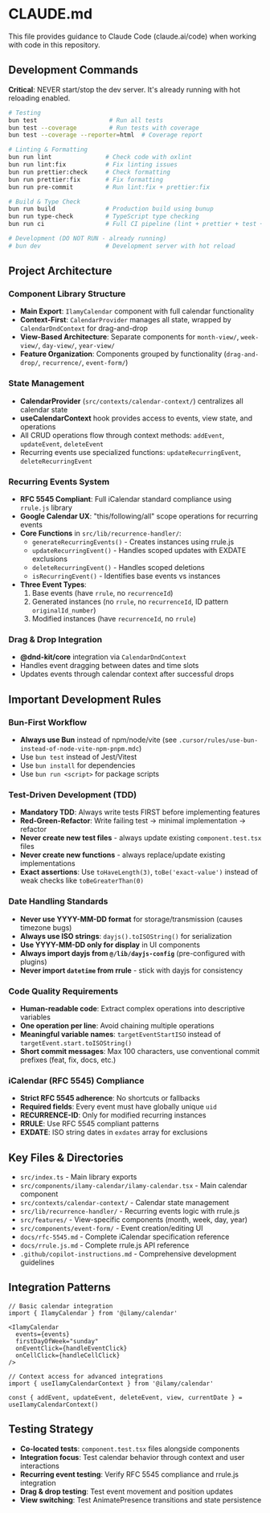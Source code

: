# CLAUDE.md

This file provides guidance to Claude Code (claude.ai/code) when working with code in this repository.

## Development Commands

**Critical**: NEVER start/stop the dev server. It's already running with hot reloading enabled.

```bash
# Testing
bun test                    # Run all tests
bun test --coverage         # Run tests with coverage
bun test --coverage --reporter=html  # Coverage report

# Linting & Formatting  
bun run lint               # Check code with oxlint
bun run lint:fix           # Fix linting issues
bun run prettier:check     # Check formatting
bun run prettier:fix       # Fix formatting
bun run pre-commit         # Run lint:fix + prettier:fix

# Build & Type Check
bun run build              # Production build using bunup
bun run type-check         # TypeScript type checking
bun run ci                 # Full CI pipeline (lint + prettier + test + build)

# Development (DO NOT RUN - already running)
# bun dev                  # Development server with hot reload
```

## Project Architecture

### Component Library Structure
- **Main Export**: `IlamyCalendar` component with full calendar functionality
- **Context-First**: `CalendarProvider` manages all state, wrapped by `CalendarDndContext` for drag-and-drop
- **View-Based Architecture**: Separate components for `month-view/`, `week-view/`, `day-view/`, `year-view/`
- **Feature Organization**: Components grouped by functionality (`drag-and-drop/`, `recurrence/`, `event-form/`)

### State Management
- **CalendarProvider** (`src/contexts/calendar-context/`) centralizes all calendar state
- **useCalendarContext** hook provides access to events, view state, and operations
- All CRUD operations flow through context methods: `addEvent`, `updateEvent`, `deleteEvent`
- Recurring events use specialized functions: `updateRecurringEvent`, `deleteRecurringEvent`

### Recurring Events System
- **RFC 5545 Compliant**: Full iCalendar standard compliance using `rrule.js` library
- **Google Calendar UX**: "this/following/all" scope operations for recurring events
- **Core Functions** in `src/lib/recurrence-handler/`:
  - `generateRecurringEvents()` - Creates instances using rrule.js
  - `updateRecurringEvent()` - Handles scoped updates with EXDATE exclusions
  - `deleteRecurringEvent()` - Handles scoped deletions
  - `isRecurringEvent()` - Identifies base events vs instances
- **Three Event Types**:
  1. Base events (have `rrule`, no `recurrenceId`)
  2. Generated instances (no `rrule`, no `recurrenceId`, ID pattern `originalId_number`)
  3. Modified instances (have `recurrenceId`, no `rrule`)

### Drag & Drop Integration
- **@dnd-kit/core** integration via `CalendarDndContext`
- Handles event dragging between dates and time slots
- Updates events through calendar context after successful drops

## Important Development Rules

### Bun-First Workflow
- **Always use Bun** instead of npm/node/vite (see `.cursor/rules/use-bun-instead-of-node-vite-npm-pnpm.mdc`)
- Use `bun test` instead of Jest/Vitest
- Use `bun install` for dependencies
- Use `bun run <script>` for package scripts

### Test-Driven Development (TDD)
- **Mandatory TDD**: Always write tests FIRST before implementing features
- **Red-Green-Refactor**: Write failing test → minimal implementation → refactor
- **Never create new test files** - always update existing `component.test.tsx` files
- **Never create new functions** - always replace/update existing implementations
- **Exact assertions**: Use `toHaveLength(3)`, `toBe('exact-value')` instead of weak checks like `toBeGreaterThan(0)`

### Date Handling Standards
- **Never use YYYY-MM-DD format** for storage/transmission (causes timezone bugs)
- **Always use ISO strings**: `dayjs().toISOString()` for serialization
- **Use YYYY-MM-DD only for display** in UI components
- **Always import dayjs from `@/lib/dayjs-config`** (pre-configured with plugins)
- **Never import `datetime` from rrule** - stick with dayjs for consistency

### Code Quality Requirements
- **Human-readable code**: Extract complex operations into descriptive variables
- **One operation per line**: Avoid chaining multiple operations
- **Meaningful variable names**: `targetEventStartISO` instead of `targetEvent.start.toISOString()`
- **Short commit messages**: Max 100 characters, use conventional commit prefixes (feat, fix, docs, etc.)

### iCalendar (RFC 5545) Compliance
- **Strict RFC 5545 adherence**: No shortcuts or fallbacks
- **Required fields**: Every event must have globally unique `uid`
- **RECURRENCE-ID**: Only for modified recurring instances
- **RRULE**: Use RFC 5545 compliant patterns
- **EXDATE**: ISO string dates in `exdates` array for exclusions

## Key Files & Directories

- `src/index.ts` - Main library exports
- `src/components/ilamy-calendar/ilamy-calendar.tsx` - Main calendar component
- `src/contexts/calendar-context/` - Calendar state management
- `src/lib/recurrence-handler/` - Recurring events logic with rrule.js
- `src/features/` - View-specific components (month, week, day, year)
- `src/components/event-form/` - Event creation/editing UI
- `docs/rfc-5545.md` - Complete iCalendar specification reference
- `docs/rrule.js.md` - Complete rrule.js API reference
- `.github/copilot-instructions.md` - Comprehensive development guidelines

## Integration Patterns

```tsx
// Basic calendar integration
import { IlamyCalendar } from '@ilamy/calendar'

<IlamyCalendar
  events={events}
  firstDayOfWeek="sunday"
  onEventClick={handleEventClick}
  onCellClick={handleCellClick}
/>

// Context access for advanced integrations
import { useIlamyCalendarContext } from '@ilamy/calendar'

const { addEvent, updateEvent, deleteEvent, view, currentDate } = useIlamyCalendarContext()
```

## Testing Strategy

- **Co-located tests**: `component.test.tsx` files alongside components
- **Integration focus**: Test calendar behavior through context and user interactions
- **Recurring event testing**: Verify RFC 5545 compliance and rrule.js integration
- **Drag & drop testing**: Test event movement and position updates
- **View switching**: Test AnimatePresence transitions and state persistence